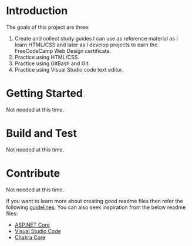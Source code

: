 # Introduction 
The goals of this project are three:
1. Create and collect study guides I can use as reference material as I learn HTML/CSS and later as I develop projects to earn the FreeCodeCamp Web Design certificate.
2. Practice using HTML/CSS.
3. Practice using GitBash and Git.
4. Practice using Visual Studio code text editor.

# Getting Started
Not needed at this time.
# Build and Test
Not needed at this time.

# Contribute
Not needed at this time.

If you want to learn more about creating good readme files then refer the following [guidelines](https://docs.microsoft.com/en-us/azure/devops/repos/git/create-a-readme?view=azure-devops). You can also seek inspiration from the below readme files:
- [ASP.NET Core](https://github.com/aspnet/Home)
- [Visual Studio Code](https://github.com/Microsoft/vscode)
- [Chakra Core](https://github.com/Microsoft/ChakraCore)